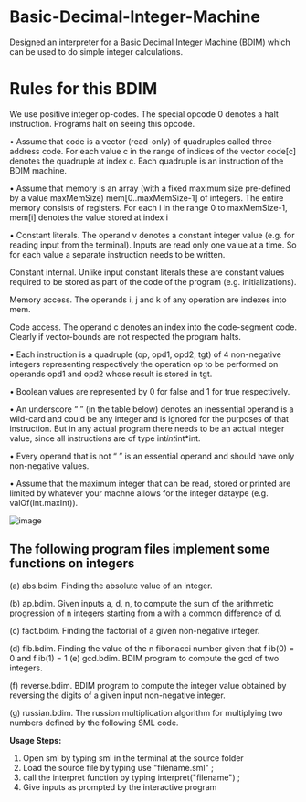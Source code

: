 # Basic-Decimal-Integer-Machine
Designed an interpreter for a Basic Decimal Integer Machine (BDIM) which can be used to do simple integer calculations.

# Rules for this BDIM
We use positive integer op-codes. The special opcode 0 denotes a halt instruction. Programs halt on
seeing this opcode.

• Assume that code is a vector (read-only) of quadruples called three-address code. For each value c in the
range of indices of the vector code[c] denotes the quadruple at index c. Each quadruple is an instruction
of the BDIM machine.

• Assume that memory is an array (with a fixed maximum size pre-defined by a value maxMemSize)
mem[0..maxMemSize-1] of integers. The entire memory consists of registers. For each i in the range
0 to maxMemSize-1, mem[i] denotes the value stored at index i

• Constant literals. The operand v denotes a constant integer value (e.g. for reading input from the
terminal). Inputs are read only one value at a time. So for each value a separate instruction needs
to be written.

Constant internal. Unlike input constant literals these are constant values required to be stored as part
of the code of the program (e.g. initializations).

Memory access. The operands i, j and k of any operation are indexes into mem.

Code access. The operand c denotes an index into the code-segment code. Clearly if vector-bounds are
not respected the program halts.

• Each instruction is a quadruple (op, opd1, opd2, tgt) of 4 non-negative integers representing respectively the operation op to be performed on operands opd1 and opd2 whose result is stored in tgt.

• Boolean values are represented by 0 for false and 1 for true respectively.

• An underscore “ ” (in the table below) denotes an inessential operand is a wild-card and could be any
integer and is ignored for the purposes of that instruction. But in any actual program there needs to be
an actual integer value, since all instructions are of type int*int*int*int.

• Every operand that is not “ ” is an essential operand and should have only non-negative values.

• Assume that the maximum integer that can be read, stored or printed are limited by whatever your
machne allows for the integer dataype (e.g. valOf(Int.maxInt)).


![image](https://user-images.githubusercontent.com/77990628/152409673-2462e6ba-4afb-453a-a57c-0eb815673d58.png)

## The following program files implement some functions on integers

(a) abs.bdim. Finding the absolute value of an integer.

(b) ap.bdim. Given inputs a, d, n, to compute the sum of the arithmetic progression of n integers
starting from a with a common difference of d.

(c) fact.bdim. Finding the factorial of a given non-negative integer.

(d) fib.bdim. Finding the value of the n fibonacci number given that f ib(0) = 0 and f ib(1) = 1
(e) gcd.bdim. BDIM program to compute the gcd of two integers.

(f) reverse.bdim. BDIM program to compute the integer value obtained by reversing the digits of a
given input non-negative integer.

(g) russian.bdim. The russion multiplication algorithm for multiplying two numbers defined by the
following SML code.







**Usage Steps:**
1. Open sml by typing sml in the terminal at the source folder
2. Load the source file by typing use "filename.sml" ;
3. call the interpret function by typing interpret("filename") ;
4. Give inputs as prompted by the interactive program
